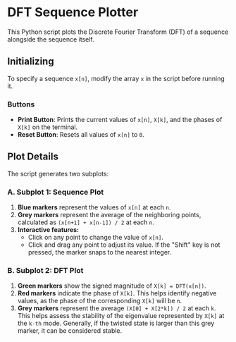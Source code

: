 # DFT Sequence Plotter

This Python script plots the Discrete Fourier Transform (DFT) of a sequence alongside the sequence itself.

## Initializing

To specify a sequence `x[n]`, modify the array `x` in the script before running it.

### Buttons
- **Print Button**: Prints the current values of `x[n]`, `X[k]`, and the phases of `X[k]` on the terminal.
- **Reset Button**: Resets all values of `x[n]` to `0`.

## Plot Details

The script generates two subplots:

### A. Subplot 1: Sequence Plot
1. **Blue markers** represent the values of `x[n]` at each `n`.
2. **Grey markers** represent the average of the neighboring points, calculated as `(x[n+1] + x[n-1]) / 2` at each `n`.
3. **Interactive features:**
   - Click on any point to change the value of `x[n]`.
   - Click and drag any point to adjust its value. If the "Shift" key is not pressed, the marker snaps to the nearest integer.

### B. Subplot 2: DFT Plot
1. **Green markers** show the signed magnitude of `X[k] = DFT(x[n])`.
2. **Red markers** indicate the phase of `X[k]`. This helps identify negative values, as the phase of the corresponding `X[k]` will be `π`.
3. **Grey markers** represent the average `(X[0] + X[2*k]) / 2` at each `k`. This helps assess the stability of the eigenvalue represented by `X[k]` at the `k-th` mode. Generally, if the twisted state is larger than this grey marker, it can be considered stable.

